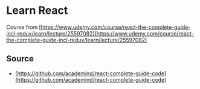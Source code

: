 # Learn React
Course from [https://www.udemy.com/course/react-the-complete-guide-incl-redux/learn/lecture/25597082](https://www.udemy.com/course/react-the-complete-guide-incl-redux/learn/lecture/25597082)

## Source
- [https://github.com/academind/react-complete-guide-code](https://github.com/academind/react-complete-guide-code)
